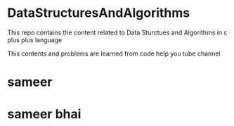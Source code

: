 # DataStructuresAndAlgorithms
This repo contains the content related to Data Sturctues and Algorithms in c plus plus language

This contents and problems are learned from code help you tube channel


# sameer
# sameer bhai